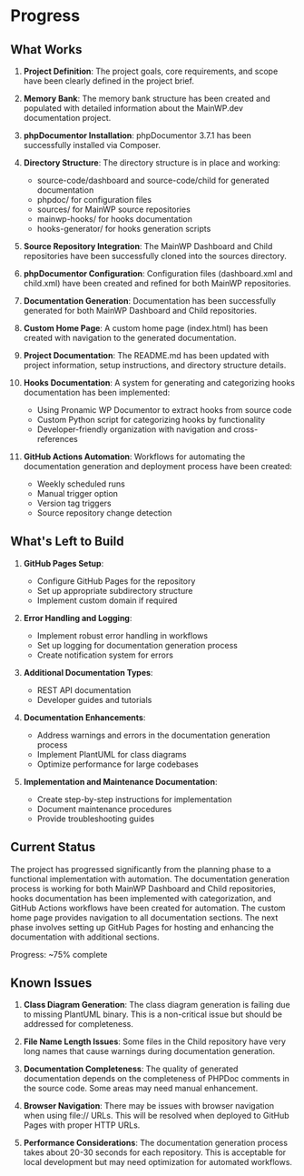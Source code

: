 # Progress

## What Works

1. **Project Definition**: The project goals, core requirements, and scope have been clearly defined in the project brief.

2. **Memory Bank**: The memory bank structure has been created and populated with detailed information about the MainWP.dev documentation project.

3. **phpDocumentor Installation**: phpDocumentor 3.7.1 has been successfully installed via Composer.

4. **Directory Structure**: The directory structure is in place and working:
   - source-code/dashboard and source-code/child for generated documentation
   - phpdoc/ for configuration files
   - sources/ for MainWP source repositories
   - mainwp-hooks/ for hooks documentation
   - hooks-generator/ for hooks generation scripts

5. **Source Repository Integration**: The MainWP Dashboard and Child repositories have been successfully cloned into the sources directory.

6. **phpDocumentor Configuration**: Configuration files (dashboard.xml and child.xml) have been created and refined for both MainWP repositories.

7. **Documentation Generation**: Documentation has been successfully generated for both MainWP Dashboard and Child repositories.

8. **Custom Home Page**: A custom home page (index.html) has been created with navigation to the generated documentation.

9. **Project Documentation**: The README.md has been updated with project information, setup instructions, and directory structure details.

10. **Hooks Documentation**: A system for generating and categorizing hooks documentation has been implemented:
    - Using Pronamic WP Documentor to extract hooks from source code
    - Custom Python script for categorizing hooks by functionality
    - Developer-friendly organization with navigation and cross-references

11. **GitHub Actions Automation**: Workflows for automating the documentation generation and deployment process have been created:
    - Weekly scheduled runs
    - Manual trigger option
    - Version tag triggers
    - Source repository change detection

## What's Left to Build

1. **GitHub Pages Setup**:
   - Configure GitHub Pages for the repository
   - Set up appropriate subdirectory structure
   - Implement custom domain if required

2. **Error Handling and Logging**:
   - Implement robust error handling in workflows
   - Set up logging for documentation generation process
   - Create notification system for errors

3. **Additional Documentation Types**:
   - REST API documentation
   - Developer guides and tutorials

4. **Documentation Enhancements**:
   - Address warnings and errors in the documentation generation process
   - Implement PlantUML for class diagrams
   - Optimize performance for large codebases

5. **Implementation and Maintenance Documentation**:
   - Create step-by-step instructions for implementation
   - Document maintenance procedures
   - Provide troubleshooting guides

## Current Status

The project has progressed significantly from the planning phase to a functional implementation with automation. The documentation generation process is working for both MainWP Dashboard and Child repositories, hooks documentation has been implemented with categorization, and GitHub Actions workflows have been created for automation. The custom home page provides navigation to all documentation sections. The next phase involves setting up GitHub Pages for hosting and enhancing the documentation with additional sections.

Progress: ~75% complete

## Known Issues

1. **Class Diagram Generation**: The class diagram generation is failing due to missing PlantUML binary. This is a non-critical issue but should be addressed for completeness.

2. **File Name Length Issues**: Some files in the Child repository have very long names that cause warnings during documentation generation.

3. **Documentation Completeness**: The quality of generated documentation depends on the completeness of PHPDoc comments in the source code. Some areas may need manual enhancement.

4. **Browser Navigation**: There may be issues with browser navigation when using file:// URLs. This will be resolved when deployed to GitHub Pages with proper HTTP URLs.

5. **Performance Considerations**: The documentation generation process takes about 20-30 seconds for each repository. This is acceptable for local development but may need optimization for automated workflows.
